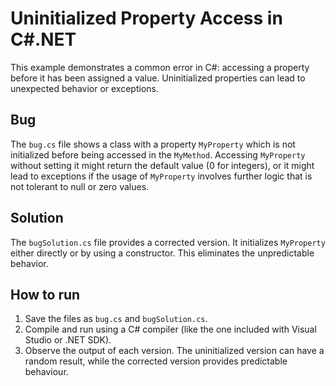 # Uninitialized Property Access in C#.NET
This example demonstrates a common error in C#: accessing a property before it has been assigned a value.  Uninitialized properties can lead to unexpected behavior or exceptions.

## Bug
The `bug.cs` file shows a class with a property `MyProperty` which is not initialized before being accessed in the `MyMethod`.  Accessing `MyProperty` without setting it might return the default value (0 for integers), or it might lead to exceptions if the usage of `MyProperty` involves further logic that is not tolerant to null or zero values.

## Solution
The `bugSolution.cs` file provides a corrected version. It initializes `MyProperty` either directly or by using a constructor. This eliminates the unpredictable behavior.

## How to run
1.  Save the files as `bug.cs` and `bugSolution.cs`.
2.  Compile and run using a C# compiler (like the one included with Visual Studio or .NET SDK).
3. Observe the output of each version.  The uninitialized version can have a random result, while the corrected version provides predictable behaviour. 